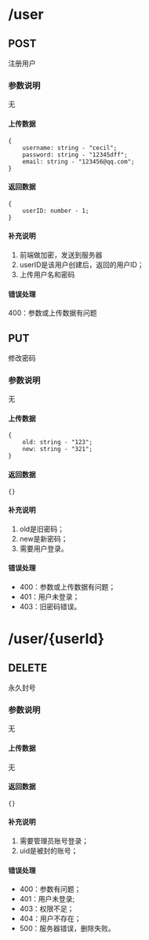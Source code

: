 # /user
## POST
注册用户

### 参数说明
无

#### 上传数据
```
{
    username: string - "cecil";
    password: string - "12345dff";
    email: string - "123456@qq.com";
}
```

#### 返回数据
```
{
    userID: number - 1;
}
```

#### 补充说明
1. 前端做加密，发送到服务器
2. userID是该用户创建后，返回的用户ID；
3. 上传用户名和密码

#### 错误处理
400：参数或上传数据有问题


## PUT
修改密码

### 参数说明
无

#### 上传数据
```
{
    old: string - "123";
    new: string - "321";
}
```

#### 返回数据
```
{}
```

#### 补充说明
1. old是旧密码；
2. new是新密码；
3. 需要用户登录。

#### 错误处理
* 400：参数或上传数据有问题；
* 401：用户未登录；
* 403：旧密码错误。


# /user/{userId}
## DELETE
永久封号
### 参数说明
无
#### 上传数据
无
#### 返回数据
```
{}
```

#### 补充说明
1. 需要管理员账号登录；
2. uid是被封的账号；

#### 错误处理
* 400：参数有问题；
* 401：用户未登录;
* 403：权限不足；
* 404：用户不存在；
* 500：服务器错误，删除失败。